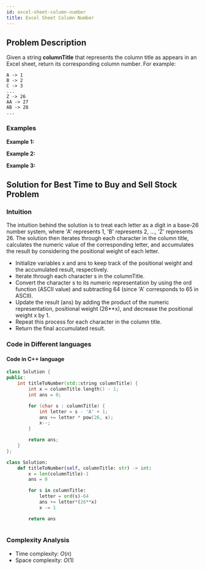 ```yaml
---
id: excel-sheet-column-number
title: Excel Sheet Column Number
---
```


## Problem Description

Given a string **columnTitle** that represents the column title as appears in an Excel sheet, return its corresponding column number.
For example:

```
A -> 1
B -> 2
C -> 3
...
Z -> 26
AA -> 27
AB -> 28
...
```

### Examples

**Example 1:**


**Example 2:**


**Example 3:**



## Solution for Best Time to Buy and Sell Stock Problem

### Intuition

The intuition behind the solution is to treat each letter as a digit in a base-26 number system, where 'A' represents 1, 'B' represents 2, ..., 'Z' represents 26. The solution then iterates through each character in the column title, calculates the numeric value of the corresponding letter, and accumulates the result by considering the positional weight of each letter.


- Initialize variables x and ans to keep track of the positional weight and the accumulated result, respectively.
- Iterate through each character s in the columnTitle.
- Convert the character s to its numeric representation by using the ord function (ASCII value) and subtracting 64 (since 'A' corresponds to 65 in ASCII).
- Update the result (ans) by adding the product of the numeric representation, positional weight (26\*\*x), and decrease the positional weight x by 1.
- Repeat this process for each character in the column title.
- Return the final accumulated result.

### Code in Different languages

#### Code in C++ language

```cpp
class Solution {
public:
    int titleToNumber(std::string columnTitle) {
        int x = columnTitle.length() - 1;
        int ans = 0;

        for (char s : columnTitle) {
            int letter = s - 'A' + 1;
            ans += letter * pow(26, x);
            x--;
        }

        return ans;
    }
};


```

```python
class Solution:
    def titleToNumber(self, columnTitle: str) -> int:
        x = len(columnTitle)-1
        ans = 0

        for s in columnTitle:
            letter = ord(s)-64
            ans += letter*(26**x)
            x -= 1

        return ans
      
```

### Complexity Analysis

- Time complexity: $O(n)$
- Space complexity: $O(1)$